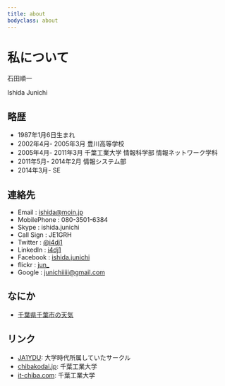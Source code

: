 ```yaml
---
title: about
bodyclass: about
---
```


# 私について

石田順一

Ishida Junichi

## 略歴

* 1987年1月6日生まれ
* 2002年4月- 2005年3月 豊川高等学校
* 2005年4月- 2011年3月 千葉工業大学 情報科学部 情報ネットワーク学科
* 2011年5月- 2014年2月 情報システム部
* 2014年3月- SE

## 連絡先

* Email : ishida@moin.jp
* MobilePhone : 080-3501-6384
* Skype : ishida.junichi
* Call Sign : JE1GRH
* Twitter : [@i4dj1](http://twitter.com/i4dj1)
* LinkedIn : [i4dj1](http://www.linkedin.com/in/i4dj1)
* Facebook : [ishida.junichi](http://facebook.com/ishida.junichi)
* flickr : [jun_](http://www.flickr.com/photos/jun_/)
* Google : junichiiiii@gmail.com

## なにか

* [千葉県千葉市の天気](http://twitter.com/chibatenki)

## リンク

* [JA1YDU](http://www.denken-ydu.com/): 大学時代所属していたサークル
* [chibakodai.jp](http://www.chibakodai.jp/): 千葉工業大学
* [it-chiba.com](http://www.it-chiba.com/): 千葉工業大学

